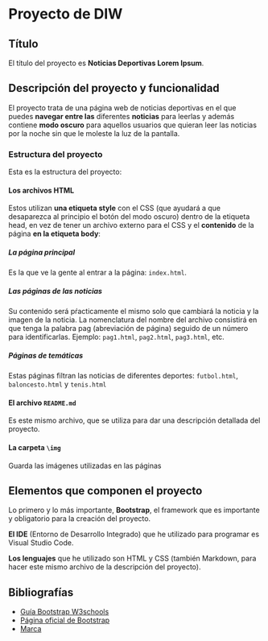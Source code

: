 # Proyecto de DIW

## Título
El título del proyecto es **Noticias Deportivas Lorem Ipsum**.

## Descripción del proyecto y funcionalidad
El proyecto trata de una página web de noticias deportivas en el que puedes **navegar entre las** diferentes **noticias** para leerlas y además contiene **modo oscuro** para aquellos usuarios que quieran leer las noticias por la noche sin que le moleste la luz de la pantalla.

### Estructura del proyecto
Esta es la estructura del proyecto:

#### Los archivos HTML
Estos utilizan **una etiqueta style** con el CSS (que ayudará a que desaparezca al principio el botón del modo oscuro) dentro de la etiqueta head, en vez de tener un archivo externo para el CSS y el **contenido** de la página **en la etiqueta body**:

##### La página principal

Es la que ve la gente al entrar a la página: `index.html`.

##### Las páginas de las noticias

Su contenido será pŕacticamente el mismo solo que cambiará la noticia y la imagen de la noticia. La nomenclatura del nombre del archivo consistirá en que tenga la palabra pag (abreviación de página) seguido de un número para identificarlas. Ejemplo: `pag1.html`, `pag2.html`, `pag3.html`, etc.

##### Páginas de temáticas

Estas páginas filtran las noticias de diferentes deportes: `futbol.html`, `baloncesto.html` y `tenis.html`

#### El archivo `README.md`

Es este mismo archivo, que se utiliza para dar una descripción detallada del proyecto.

#### La carpeta `\img`

Guarda las imágenes utilizadas en las páginas

## Elementos que componen el proyecto
Lo primero y lo más importante, **Bootstrap**, el framework que es importante y obligatorio para la creación del proyecto.

**El IDE** (Entorno de Desarrollo Integrado) que he utilizado para programar es Visual Studio Code.

**Los lenguajes** que he utilizado son HTML y CSS (también Markdown, para hacer este mismo archivo de la descripción del proyecto).

## Bibliografías
* [Guía Bootstrap W3schools](https://www.w3schools.com/bootstrap5/index.php)
* [Página oficial de Bootstrap](https://getbootstrap.com/docs/5.3/getting-started/introduction/)
* [Marca](https://www.marca.com/)